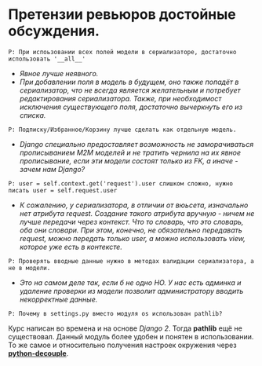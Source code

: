 # Претензии ревьюров достойные обсуждения.
```
Р: При испоьзовании всех полей модели в сериализаторе, достаточно использовать '__all__' 
```
- *Явное лучше неявного.*
- *При добавлении поля в модель в будущем, оно также попадёт в сериализатор, что не всегда является желательным и потребует редактирования сериализатора.
Также, при необходимост исключения существующего поля, достаточно вычеркнуть его из списка.*

```
Р: Подписку/Избранное/Корзину лучше сделать как отдельную модель.
```
- *Django специально предоставляет возможность не заморачиваться прописыванием М2М моделей и не тратить чернила на их явное прописывание, если эти модели состоят только из FK, а иначе - зачем нам Django?*

```
Р: user = self.context.get('request').user слишком сложно, нужно писать user = self.request.user  
```
- *К сожалению, у сериализатора, в отличии от вюьсета, изначально нет атрибута request. Создание такого атрибута вручную - ничем не лучше передачи через контекст. Что то словарь, что это словарь, оба они словари.
При этом, конечно, не обязательно передавать request, можно передать только user, а можно использовать view, которое уже есть в контексте.*

```
Р: Проверять вводные данные нужно в методах валидации сериализатора, а не в модели.
```
- *Это на самом деле так, если б не одно НО. У нас есть админка и удаление проверки из модели позволит администратору вводить некорректные данные.*

```
P: Почему в settings.py вместо модуля os использован pathlib?
```
Курс написан во времена и на основе *Django 2*. Тогда **pathlib** ещё не существовал. Данный модуль более удобен и понятен в использовании.
То же самое и относительно получения настроек окружения через **[python-decouple](https://pypi.org/project/python-decouple/)**.
